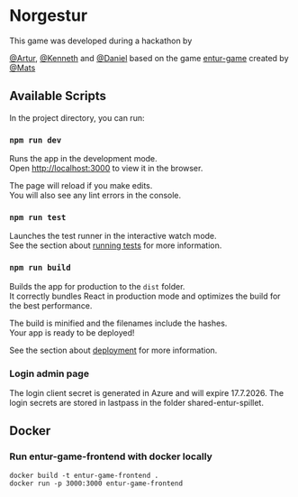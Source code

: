 # Norgestur

This game was developed during a hackathon by

[@Artur](https://github.com/apkrauze), [@Kenneth](https://github.com/kennetng) and [@Daniel](https://github.com/Daniel-Jansson)
based on the game [entur-game](https://github.com/entur/entur-game) created by [@Mats](https://github.com/draperunner)

## Available Scripts

In the project directory, you can run:

### `npm run dev`

Runs the app in the development mode.<br />
Open [http://localhost:3000](http://localhost:3000) to view it in the browser.

The page will reload if you make edits.<br />
You will also see any lint errors in the console.

### `npm run test`

Launches the test runner in the interactive watch mode.<br />
See the section about [running tests](https://facebook.github.io/create-react-app/docs/running-tests) for more information.

### `npm run build`

Builds the app for production to the `dist` folder.<br />
It correctly bundles React in production mode and optimizes the build for the best performance.

The build is minified and the filenames include the hashes.<br />
Your app is ready to be deployed!

See the section about [deployment](https://facebook.github.io/create-react-app/docs/deployment) for more information.

### Login admin page

The login client secret is generated in Azure and will expire 17.7.2026. The login secrets are stored in lastpass in the folder shared-entur-spillet.

## Docker

### Run entur-game-frontend with docker locally

```
docker build -t entur-game-frontend .
docker run -p 3000:3000 entur-game-frontend
```
